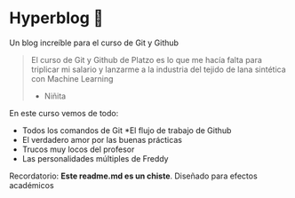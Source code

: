 # Hyperblog 💚
Un blog increíble para el curso de Git y Github
> El curso de Git y Github de Platzo es lo que me hacía falta para triplicar mi salario y lanzarme a la industria del tejido de lana sintética con Machine Learning
> - Niñita

En este curso vemos de todo:
* Todos los comandos de Git
*El flujo de trabajo de Github
* El verdadero amor por las buenas prácticas
* Trucos muy locos del profesor
* Las personalidades múltiples de Freddy

Recordatorio: **Este readme.md es un chiste**. Diseñado para efectos académicos